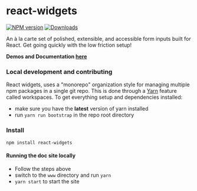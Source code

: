 # react-widgets

[![NPM version][npm-image]][npm-url]
[![Downloads][downloads-image]][downloads-url]

An à la carte set of polished, extensible, and accessible form inputs built for React.
Get going quickly with the low friction setup!

**Demos and Documentation [here](http://jquense.github.io/react-widgets/)**

### Local development and contributing

React widgets, uses a "monorepo" organization style for managing multiple npm packages
in a single git repo. This is done through a [Yarn](https://yarnpkg.com/en/) feature called
workspaces. To get everything setup and dependencies installed:

- make sure you have the **latest** version of yarn installed
- run `yarn run bootstrap` in the repo root directory

### Install

`npm install react-widgets`

#### Running the doc site locally

- Follow the steps above
- switch to the `www` directory and run `yarn`
- `yarn start` to start the site

[npm-image]: https://img.shields.io/npm/v/react-widgets.svg?style=flat-square
[npm-url]: https://npmjs.org/package/react-widgets
[downloads-image]: https://img.shields.io/npm/dm/react-widgets.svg?style=flat-square
[downloads-url]: https://npmjs.org/package/react-widgets
